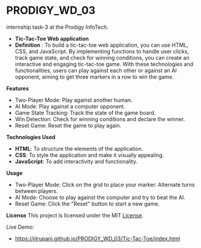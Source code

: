 # PRODIGY_WD_03
internship task-3 at the Prodigy InfoTech.

- **Tic-Tac-Toe Web application**
- **Definition** : To build a tic-tac-toe web application, you can use HTML, CSS, and JavaScript. By implementing functions to handle user clicks, track game state, and check for winning conditions, you can create an interactive and engaging tic-tac-toe game. With these technologies and functionalities, users can play against each other or against an AI opponent, aiming to get three markers in a row to win the game.

**Features**
  - Two-Player Mode: Play against another human.
  - AI Mode: Play against a computer opponent.
  - Game State Tracking: Track the state of the game board.
  - Win Detection: Check for winning conditions and declare the winner.
  - Reset Game: Reset the game to play again.

**Technologies Used**
  - **HTML**: To structure the elements of the application.
  - **CSS**: To style the application and make it visually appealing.
  - **JavaScript**: To add interactivity and functionality.

**Usage**
  - Two-Player Mode: Click on the grid to place your marker. Alternate turns between players.
  - AI Mode: Choose to play against the computer and try to beat the AI.
  - Reset Game: Click the "Reset" button to start a new game.

**License**
This project is licensed under the MIT [License](https://jilrupani.github.io/PRODIGY_WD_03/LICENSE).

Live Demo: 
  - https://jilrupani.github.io/PRODIGY_WD_03/Tic-Tac-Toe/index.html
